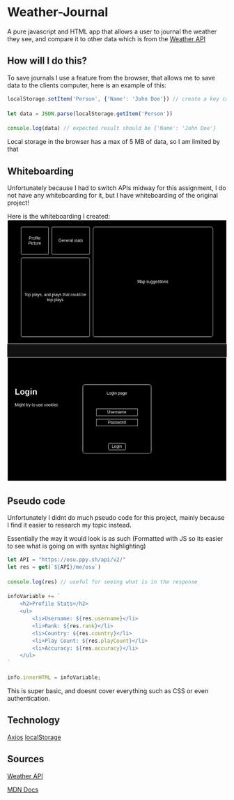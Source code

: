 # Weather-Journal
A pure javascript and HTML app that allows a user to journal the weather they see, and compare it to other data which is from the [Weather API](https://www.weatherapi.com/)

## How will I do this?
To save journals I use a feature from the browser, that allows me to save data to the clients computer, here is an example of this:
```js
localStorage.setItem('Person', {'Name': 'John Doe'}) // create a key called "Person" and give it data

let data = JSON.parse(localStorage.getItem('Person'))

console.log(data) // expected result should be {'Name': 'John Doe'}
```

Local storage in the browser has a max of 5 MB of data, so I am limited by that

## Whiteboarding

Unfortunately because I had to switch APIs midway for this assignment, I do not have any whiteboarding for it, but I have whiteboarding of the original project!

Here is the whiteboarding I created: 
![Whiteboarding](/whiteboarding.drawio.png)

## Pseudo code

Unfortunately I didnt do much pseudo code for this project, mainly because I find it easier to research my topic instead.

Essentially the way it would look is as such (Formatted with JS so its easier to see what is going on with syntax highlighting)

```js
let API = "https://osu.ppy.sh/api/v2/"
let res = get(`${API}/me/osu`)

console.log(res) // useful for seeing what is in the response

infoVariable += `
    <h2>Profile Stats</h2>
    <ul>
        <li>Username: ${res.username}</li>
        <li>Rank: ${res.rank}</li>
        <li>Country: ${res.country}</li>
        <li>Play Count: ${res.playCount}</li>
        <li>Accuracy: ${res.accuracy}</li>
    </ul>
`

info.innerHTML = infoVariable;

```

This is super basic, and doesnt cover everything such as CSS or even authentication.

## Technology

[Axios](https://axios-http.com/docs/intro)
[localStorage](https://developer.mozilla.org/en-US/docs/Web/API/Window/localStorage)


## Sources

[Weather API](https://www.weatherapi.com/)

[MDN Docs](https://developer.mozilla.org/en-US/)